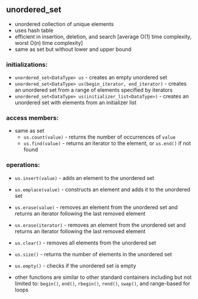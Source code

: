 ## unordered_set

- unordered collection of unique elements
- uses hash table
- efficient in insertion, deletion, and search [average O(1) time complexity, worst O(n) time complexity]
- same as set but without lower and upper bound


### initializations:

- `unordered_set<DataType> us` - creates an empty unordered set
- `unordered_set<DataType> us(begin_iterator, end_iterator)` - creates an unordered set from a range of elements specified by iterators
- `unordered_set<DataType> us(initializer_list<DataType>)` - creates an unordered set with elements from an initializer list


### access members:

- same as set
    - `us.count(value)` - returns the number of occurrences of `value`
    - `us.find(value)` - returns an iterator to the element, or `us.end()` if not found


### operations:

- `us.insert(value)` - adds an element to the unordered set
- `us.emplace(value)` - constructs an element and adds it to the unordered set
- `us.erase(value)` - removes an element from the unordered set and returns an iterator following the last removed element
- `us.erase(iterator)` - removes an element from the unordered set and returns an iterator following the last removed element
- `us.clear()` - removes all elements from the unordered set
- `us.size()` - returns the number of elements in the unordered set
- `us.empty()` - checks if the unordered set is empty

- other functions are similar to other standard containers including but not limited to: `begin()`, `end()`, `rbegin()`, `rend()`, `swap()`, and range-based for loops
